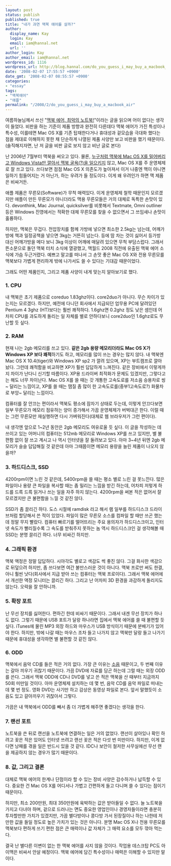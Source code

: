 ```yaml
---
layout: post
status: publish
published: true
title: "내가 과연 맥북 에어를 살까?"
author:
  display_name: Kay
  login: Kay
  email: iam@hannal.net
  url: ''
author_login: Kay
author_email: iam@hannal.net
wordpress_id: 1116
wordpress_url: http://blog.hannal.com/do_you_guess_i_may_buy_a_macbook_air/
date: '2008-02-07 17:55:57 +0900'
date_gmt: '2008-02-07 08:55:57 +0900'
categories:
- "essay"
tags:
- "맥북에어"
- "애플"
permalink: "/2008/2/do_you_guess_i_may_buy_a_macbook_air"
---
```

<p>여름하늘님께서 쓰신 "<a href="http://skysummer.com/495">맥북 에어, 최악의 노트북!</a>"이라는 글을 읽으며 어이 없다는 생각이 들었다. 비판을 하는 기준이 제품 방향과 완전히 다른데다 맥북 에어가 가진 특성이나 특수성, 이를테면 Mac OS X를 기존 탑재한다거나 휴대성과 겉모습을 극대화 했다는 점을 제대로 이해하지 못한 채 단순하게 나열된 제품 사양만 보고 비판을 했기 때문이다. (솔직해지자면, 난 저 글을 비판 글로 보지 않고 비난 글로 본다)</p>
<p>난 2006년 7월부터 맥북을 써오고 있다. 물론, <a href="http://xenix.dj">누구처럼 맥북에 Mac OS X를 밀어버리고 Windows Vista만 깔아서 맥북 굴욕(?)을 일으키지</a> 않고, Mac OS X를 주 운영체제로 잘 쓰고 있다. 쓰다보면 점점 Mac OS X 의존도가 높아져서 이거 나중엔 맥이 아니면 일하기 힘들어지는 거 아닌가, 하는 우려가 들 정도이다. 이게 왜 우려인가 하면 맥 제품은 비싸거든.</p>
<p>애플 제품은 무른모(Software)가 무척 매력있다. 이게 운영체제 철학 때문인지 모르겠지만 애플이 만든 무른모가 아니더라도 맥용 무른모들은 거의 대체로 독특한 손맛이 있다. devonthink, Mac Journal, quicksilver를 비롯해서 Textmate, Omni outliner 등은 Windows 진영에서는 적확한 대체 무른모를 찾을 수 없으면서 그 쓰임새나 손맛이 훌륭하다.</p>
<p>하지만, 맥북은 무겁다. 전압장치를 함께 가방에 넣으면 최소한 2.5kg는 넘는데, 어깨가방에 책과 일정공책을 넣으면 3kg는 거뜬히 넘는다. 등에 땀 차는 것이 싫어서 등가방 대신 어깨가방을 메다 보니 3kg 이상이 어깨에 매달려 있으면 무척 부담스럽다. 그래서 뜬소문으로 돌던 맥북 터치 소식에 열광했고, 맥월드 2008 직전에 유출된 맥북 에어 소식에 가슴 두근거렸다. 예쁘고 말고를 떠나서 그 손맛 좋은 Mac OS X와 전용 무른모를 맥북보다 가볍게 편리하게 밖에 나가서도 쓸 수 있다는 기대감 때문이었다.</p>
<p>그래도 어떤 제품인지, 그리고 제품 사양이 내게 맞는지 알아보기로 했다.</p>
<h3>1. CPU</h3>
<p>내 맥북은 초기 제품으로 coreduo 1.83ghz이다. core2duo가 아니다. 무슨 차이가 있는지는 모르겠다. 하지만, 예전에 다니던 회사에서 지급되던 업무용 PC에 달려있던 Pentium 4 3ghz (HT)보다는 훨씬 쾌적하다. 1.6ghz면 0.2ghz 정도 낮은 셈인데 어차피 CPU를 과도하게 돌리는 일 자체를 별로 안하다보니 core2duo인 1.6ghz로도 무난할 듯 싶다.</p>
<h3>2. RAM</h3>
<p>현재 나는 2gb 메모리를 쓰고 있다. <strong>같은 2gb 용량 메모리더라도 Mac OS X가 Windows XP 보다 쾌적</strong>하기도 하고, 메모리를 많이 쓰는 경우는 많지 않다. 내 맥북엔 Mac OS X 10.4(tiger)와 Windows XP sp2 가 깔려 있으며, XP는 부트캠프로 깔아놨다. 그런데 쾌적함을 비교하면 XP가 훨씬 답답하게 느껴진다. 같은 장비에서 이렇게까지 차이가 난다니 신기할 따름이다. XP용 드라이버 최적화가 문제도 있겠지만, 그렇다고는 해도 너무 차이난다. Mac OS X를 쓸 때는 갓 개통한 고속도로를 저소음 승용차로 씽~ 달리는 느낌이고, XP를 쓸 때는 땜질 좀 많이 한 고속도로를(중부1고속도로?) 화물차로 부앙~ 달리는 느낌이다.</p>
<p>컴퓨터를 잘 안끄는 편이라서 맥북도 평소에 잠자기 상태로 두는데, 이렇게 안끄다보면 일부 무른모가 메모리 점유하는 양이 증가해서 가끔 운영체제가 버벅대곤 한다. 이럴 때는 그런 무른모만 재실행하면 다시 가벼워진다(대체로 웹 브라우저가 그런 편이다).</p>
<p>내 생각엔 앞으로 1~2년 동안은 2gb 메모리도 여유로울 듯 싶다. 이 글을 작성하는 데 쓰이고 있는 어머니의 컴퓨터는 512mb 메모리로 Windows XP를 쓰고 있지만, 별 불편함 없이 잘 쓰고 계시고 나 역시 인터넷을 잘 둘려보고 있다. 아마 3~4년 뒤엔 2gb 메모리가 슬슬 답답해질 것 같은데 아마 그때쯤이면 메모리 용량을 늘린 제품이 나오지 않을까?</p>
<h3>3. 하드디스크, SSD</h3>
<p>4200rpm이면 느린 것 같은데, 5400rpm을 쓸 때는 평소 별로 느린 걸 못느낀다. 많은 파일이나 용량 큰 파일을 복사할 때는 좀 밀리는 느낌을 받긴 하는데, 어차피 저렇게 하드를 드륵 드륵 읽거나 쓰는 일을 자주 하지 않는다. 4200rpm을 써본 적은 없어서 잘 모르겠지만 큰 불편함을 느낄 것 같진 않다.</p>
<p>SSD가 좀 끌리긴 하다. 도스 시절에 ramdisk 라고 해서 램 일부를 하드디스크 드라이브처럼 할당해서 쓴 적이 있었다. 파일이 많은 무른모 소스를 컴파일 할 때만 쓰곤 했는데 정말 무지 빨랐다. 컴퓨터 빠르기를 떨어뜨리는 주요 용의자가 하드디스크이고, 인터넷 속도가 빨리질수록 그 속도를 받춰주지 못하는 놈 역시 하드디스크인 걸 생각해볼 때 SSD는 분명 끌리긴 하다. 너무 비싸긴 하지만.</p>
<h3>4. 그래픽 환경</h3>
<p>맥북 액정은 정말 답답하다. 시야각도 별로고 색감도 썩 좋진 않다. 그걸 화사한 색감으로 뒤덮으려 하지만, 좀 쓰다보면 여간 불만스러운 것이 아니다. 맥북 프로만 써도 한결, 아니 훨씬 낫다(회사에서 지급 받아 쓰는 컴퓨터는 맥북 프로이다). 그래서 맥북 에어에서 개선한 액정 모니터는 끌리긴 하다. 그리고 난 어차피 3D 환경을 과감하게 돌리지도 않는다. 오락을 잘 안하니까.</p>
<h3>5. 확장 포트</h3>
<p>난 무선 장치를 싫어한다. 편하긴 한데 비싸기 때문이다. 그래서 내겐 무선 장치가 하나도 없다. 그렇기 때문에 USB 포트가 달랑 하나라면 집에서 맥북 에어를 쓸 때 불편할 듯 싶다. iTunes에 물린 MP3 외장 하드와 마우스가 USB 방식이기 때문에 분배기가 있어야 한다. 하지만, 밖에 나갈 때는 마우스 조차 들고 나가지 않고 맥북만 달랑 들고 나가기 때문에 휴대성을 생각하면 별 불편할 것 같진 않다.</p>
<h3>6. ODD</h3>
<p>맥북에서 음악 CD를 들은 적은 거의 없다. 가장 큰 이유는 <a href="http://blog.hannal.com/a_noise_of_combo-drive_of_my_macbook/">소음</a> 때문이고, 두 번째 이유는 갈아 끼우기 귀찮기 때문이다. 가끔 DVD에 자료를 담곤 하는데 그럴 때는 외장 ODD를 쓴다. 그래서 맥북 ODD에 CD나 DVD를 넣고 쓴 적은 맥북을 산 때부터 지금까지 50회 미만일 것이다. 아마 운영체제 설치하는 데 몇 번, 음악 CD를 음악 파일로 떠내는 데 몇 번 정도. 영화 DVD는 사기만 하고 감상은 동영상 파일로 본다. 앞서 말했듯이 소음도 있고 갈아끼우기 귀찮아서 그렇다.</p>
<p>가끔은 내 맥북에서 ODD를 빼서 좀 더 가볍게 해주면 좋겠다는 생각을 한다.</p>
<h3>7. 랜선 포트</h3>
<p>노트북을 쓴 뒤로 랜선을 노트북에 연결하는 일은 거의 없었다. 랜선이 살아있나 확인 하려고 꽂은 적은 있어도 인터넷 쓰려고 랜선 꽂은 적은 다섯 번 미만이다. 하지만, 이게 없다면 낭패를 겪을 일은 반드시 있을 것 같다. IDC나 보안이 철저한 사무실에선 무선 랜을 제공하지 않는 경우가 많기 때문이다.</p>
<h3>8. 값, 그리고 결론</h3>
<p>대체로 맥북 에어의 한계나 단점이라 할 수 있는 장비 사양은 감수하거나 납득할 수 있다. 중요한 건 Mac OS X를 어디서나 가볍고 간편하게 들고 다니며 쓸 수 있다는 점이기 때문이다.</p>
<p>하지만, 최소 200만원, 최대 350만원에 육박하는 값은 받아들일 수 없다. 늘 노트북을 가지고 다녀야 하며, 겉으로 드러나는 면도 중요한 영업인이나 경영자들이라면 충분히 투자할만한 가치가 있겠지만, 가끔 별다방이나 콩다방 가서 된장질이나 하는 나한테 저만한 값을 들일 정도로 높은 가치가 있는 것은 아니다. 분명 Mac OS X나 전용 무른모를 맥북보다 편하게 쓰기 편한 점은 큰 매력이나 값 자체가 그 매력 요소를 모두 깎아 먹는다.</p>
<p>결국 난 별다른 이변이 없는 한 맥북 에어를 사지 않을 것이다. 작업용 데스크탑 PC도 아이맥은 비싸서 안살 예정이다. 맥북 에어에 담긴 특수성이나 매력은 이해할 수 있지만 말이다.</p>
